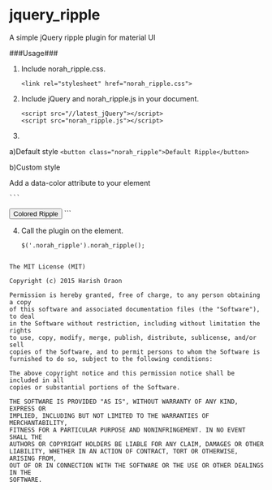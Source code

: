 # jquery_ripple
A simple jQuery ripple plugin for material UI

###Usage###

1. Include norah_ripple.css.

    ```
    <link rel="stylesheet" href="norah_ripple.css">
    ```
    
2. Include jQuery and norah_ripple.js in your document.

    ```
    <script src="//latest_jQuery"></script>
    <script src="norah_ripple.js"></script>
    ```
 
3. 

  a)Default style
    ```
    <button class="norah_ripple">Default Ripple</button>
    ```
    
  b)Custom style
  
  Add a data-color attribute to your element
  
    ```
   <button class="norah_ripple" data-color="#39a1f4">Colored Ripple</button>
    ```
    
4. Call the plugin on the element.

    ```
    $('.norah_ripple').norah_ripple();
  ```
  
The MIT License (MIT)

Copyright (c) 2015 Harish Oraon

Permission is hereby granted, free of charge, to any person obtaining a copy
of this software and associated documentation files (the "Software"), to deal
in the Software without restriction, including without limitation the rights
to use, copy, modify, merge, publish, distribute, sublicense, and/or sell
copies of the Software, and to permit persons to whom the Software is
furnished to do so, subject to the following conditions:

The above copyright notice and this permission notice shall be included in all
copies or substantial portions of the Software.

THE SOFTWARE IS PROVIDED "AS IS", WITHOUT WARRANTY OF ANY KIND, EXPRESS OR
IMPLIED, INCLUDING BUT NOT LIMITED TO THE WARRANTIES OF MERCHANTABILITY,
FITNESS FOR A PARTICULAR PURPOSE AND NONINFRINGEMENT. IN NO EVENT SHALL THE
AUTHORS OR COPYRIGHT HOLDERS BE LIABLE FOR ANY CLAIM, DAMAGES OR OTHER
LIABILITY, WHETHER IN AN ACTION OF CONTRACT, TORT OR OTHERWISE, ARISING FROM,
OUT OF OR IN CONNECTION WITH THE SOFTWARE OR THE USE OR OTHER DEALINGS IN THE
SOFTWARE.



